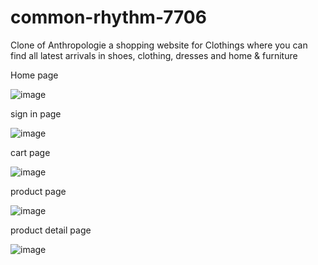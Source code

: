 # common-rhythm-7706
Clone of Anthropologie a shopping website for Clothings where you can find all latest arrivals in shoes, clothing, dresses and home &amp; furniture

Home page

![image](https://user-images.githubusercontent.com/20416765/191514066-22abe528-280b-4c72-9b04-ffa96e5a5418.png)

sign in page

![image](https://user-images.githubusercontent.com/20416765/191514296-bc69ea42-b41b-475d-bd33-013b0b40a4da.png)

cart page

![image](https://user-images.githubusercontent.com/20416765/191514404-467cc5e9-22f1-432c-b4df-c1664530efd7.png)

product page

![image](https://user-images.githubusercontent.com/20416765/191514662-cff105cc-275a-4a84-a883-e7a0d9047346.png)

product detail page

![image](https://user-images.githubusercontent.com/20416765/191514795-10a424db-998d-4159-a96d-71142d13e078.png)
